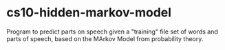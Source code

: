 # cs10-hidden-markov-model
Program to predict parts on speech given a "training" file set of words and parts of speech, based on the MArkov Model from probability theory.
